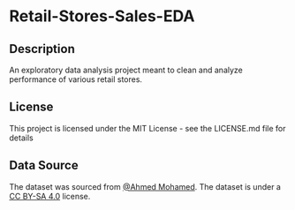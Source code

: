 # Retail-Stores-Sales-EDA

## Description

An exploratory data analysis project meant to clean and analyze performance of various retail stores.  

## License

This project is licensed under the MIT License - see the LICENSE.md file for details

## Data Source

The dataset was sourced from [@Ahmed Mohamed](https://www.kaggle.com/ahmedmohamed2003). 
The dataset is under a [CC BY-SA 4.0](https://creativecommons.org/licenses/by-sa/4.0/) license. 